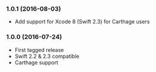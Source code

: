 ### 1.0.1 (2016-08-03)

- Add support for Xcode 8 (Swift 2.3) for Carthage users

### 1.0.0 (2016-07-24)

- First tagged release
- Swift 2.2 & 2.3 compatible
- Carthage support